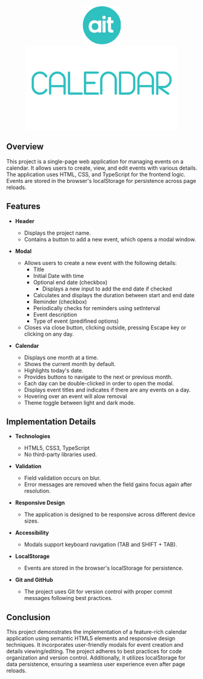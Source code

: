 <div align="center">
  <img  src="assets/img/logo-light.png" alt="logo" width="100" height="100">
</div>
<div align="center">
<img align="center" src="assets/img/light.png" alt="font" width="400">
</div>

## Overview

This project is a single-page web application for managing events on a calendar. It allows users to create, view, and edit events with various details. The application uses HTML, CSS, and TypeScript for the frontend logic. Events are stored in the browser's localStorage for persistence across page reloads.


## Features

- **Header**
  - Displays the project name.
  - Contains a button to add a new event, which opens a modal window.

- **Modal**
  - Allows users to create a new event with the following details:
    - Title 
    - Initial Date with time 
    - Optional end date (checkbox)
        - Displays a new input to add the end date if checked
    - Calculates and displays the duration between start and end date
    - Reminder (checkbox)
    - Periodically checks for reminders using setInterval
    - Event description
    - Type of event (predifined options)
  - Closes via close button, clicking outside, pressing Escape key or clicking on any day.

- **Calendar**
  - Displays one month at a time.
  - Shows the current month by default.
  - Highlights today's date.
  - Provides buttons to navigate to the next or previous month.
  - Each day can be double-clicked in order to open the modal.
  - Displays event titles and indicates if there are any events on a day.
  - Hovering over an event will alow removal
  - Theme toggle between light and dark mode.

## Implementation Details

- **Technologies**
  - HTML5, CSS3, TypeScript
  - No third-party libraries used.

- **Validation**
  - Field validation occurs on blur.
  - Error messages are removed when the field gains focus again after resolution.

- **Responsive Design**
  - The application is designed to be responsive across different device sizes.

- **Accessibility**
  - Modals support keyboard navigation (TAB and SHIFT + TAB).

- **LocalStorage**
  - Events are stored in the browser's localStorage for persistence.

- **Git and GitHub**
  - The project uses Git for version control with proper commit messages following best practices.

## Conclusion

This project demonstrates the implementation of a feature-rich calendar application using semantic HTML5 elements and responsive design techniques. It incorporates user-friendly modals for event creation and details viewing/editing. The project adheres to best practices for code organization and version control. Additionally, it utilizes localStorage for data persistence, ensuring a seamless user experience even after page reloads.




